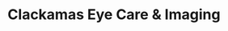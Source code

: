 ---
title: "Clackamas Eye Care & Imaging"
url: /clackamas/clackamas-eye-care-und-imaging/
shop: Optiker
---